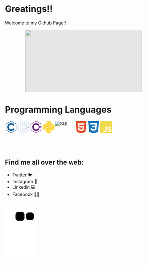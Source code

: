 <div>
	<h1>Greatings!!</h1>
	<p>
		Welcome to my Github Page!!
	</p>
	<!--<img height="180em" src="https://github-readme-stats.vercel.app/api/top-langs/?username=FranciscoCerqueira412&layout=compact&langs_count=7&theme=dracula"/>
	-->
</div>
<img style="display: block;-webkit-user-select: none;margin: auto;cursor: zoom-in;background-color: hsl(0, 0%, 90%);" src="https://www.icegif.com/wp-content/uploads/hi-icegif.gif" width="375" height="201">
<h1>Programming Languages</h1>
	<div style="display: flex; flex-wrap:wrap;">
		<img align="left" width="40" src="https://raw.githubusercontent.com/devicons/devicon/master/icons/c/c-line.svg" alt="C">
		<img align="left" width="40" src="https://raw.githubusercontent.com/devicons/devicon/master/icons/cplusplus/cplusplus-line.svg" alt="C++">
		<img align="left" width="40" src="https://raw.githubusercontent.com/devicons/devicon/master/icons/csharp/csharp-line.svg" alt="C#">
		<img align="left" width="40" src="https://raw.githubusercontent.com/devicons/devicon/master/icons/python/python-plain.svg" alt="python">
		<img align="left" width="65" src="https://upload.wikimedia.org/wikipedia/commons/8/87/Sql_data_base_with_logo.png" alt="SQL">
		<img align="left" width="40" src="https://raw.githubusercontent.com/devicons/devicon/master/icons/html5/html5-plain.svg" alt="html5"> 
		<img align="left" width="40" src="https://raw.githubusercontent.com/devicons/devicon/master/icons/css3/css3-plain.svg" alt="css3"> 
		<img align="left" width="40" src="https://raw.githubusercontent.com/devicons/devicon/master/icons/javascript/javascript-plain.svg" alt="javascript"> 
	</div>
	<section align="left">
	<br> <br> <br>
		<h2>Find me all over the web:</h2>
		<ul>
        	<li><a href="https://twitter.com/Francis88167794"style="text-decoration: none;" target="_blank" rel="external">Twitter</a> 🐦</li>
        	<li><a href="https://www.instagram.com/francisco_cerqueira99" style="text-decoration: none;" target="_blank" rel="external">Instagram</a> 📸</li>
        	<li><a href="https://www.linkedin.com/in/francisco-cerqueira-b6a67523a/" style="text-decoration: none;" target="_blank" rel="external">Linkedin</a> 💻			</li>
        	<li><a href="https://www.facebook.com/francisco.cerqueira.775/" style="text-decoration: none;" target="_blank " rel="external">Facebook</a> 👦🏻</li>
		</ul>
	</section>
	<img src="https://raw.githubusercontent.com/rafaballerini/rafaballerini/322bb8b77f187188642ae8eb8eff4ba7c7ccc321/github-contribution-grid-snake.svg">
	
	
	
	
